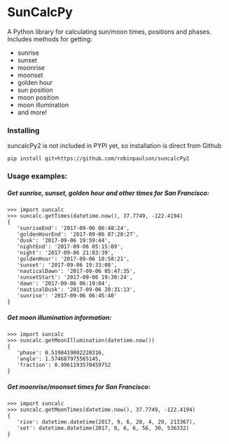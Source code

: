 # SunCalcPy

A Python library for calculating sun/moon times, positions and phases.  Includes methods for getting:

 * sunrise
 * sunset 
 * moonrise
 * moonset
 * golden hour
 * sun position 
 * moon position 
 * moon illumination
 * and more!

### Installing
suncalcPy2 is not included in PYPI yet, so installation is direct from Github

`pip install git+https://github.com/robinpaulson/suncalcPy2 `

### Usage examples:

##### Get sunrise, sunset, golden hour and other times for San Francisco:

```
>>> import suncalc
>>> suncalc.getTimes(datetime.now(), 37.7749, -122.4194)
{
   'sunriseEnd': '2017-09-06 06:48:24', 
   'goldenHourEnd': '2017-09-06 07:20:27', 
   'dusk': '2017-09-06 19:59:44', 
   'nightEnd': '2017-09-06 05:15:09', 
   'night': '2017-09-06 21:03:39', 
   'goldenHour': '2017-09-06 18:58:21', 
   'sunset': '2017-09-06 19:33:08', 
   'nauticalDawn': '2017-09-06 05:47:35', 
   'sunsetStart': '2017-09-06 19:30:24', 
   'dawn': '2017-09-06 06:19:04', 
   'nauticalDusk': '2017-09-06 20:31:13', 
   'sunrise': '2017-09-06 06:45:40'
}
```

##### Get moon illumination information:

```
>>> import suncalc
>>> suncalc.getMoonIllumination(datetime.now())
{
   'phase': 0.5198419002220316, 
   'angle': 1.574687975565145, 
   'fraction': 0.9961193570459752
}
```

##### Get moonrise/moonset times for San Francisco:

```
>>> import suncalc
>>> suncalc.getMoonTimes(datetime.now(), 37.7749, -122.4194)
{
   'rise': datetime.datetime(2017, 9, 6, 20, 4, 29, 213367), 
   'set': datetime.datetime(2017, 9, 6, 6, 56, 30, 536332)
}
```

